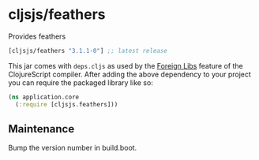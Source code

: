 # cljsjs/feathers

Provides feathers

[](dependency)
```clojure
[cljsjs/feathers "3.1.1-0"] ;; latest release
```
[](/dependency)

This jar comes with `deps.cljs` as used by the [Foreign Libs][flibs] feature
of the ClojureScript compiler. After adding the above dependency to your project
you can require the packaged library like so:

```clojure
(ns application.core
  (:require [cljsjs.feathers]))
```

[flibs]: https://clojurescript.org/reference/packaging-foreign-deps

## Maintenance

Bump the version number in build.boot.
